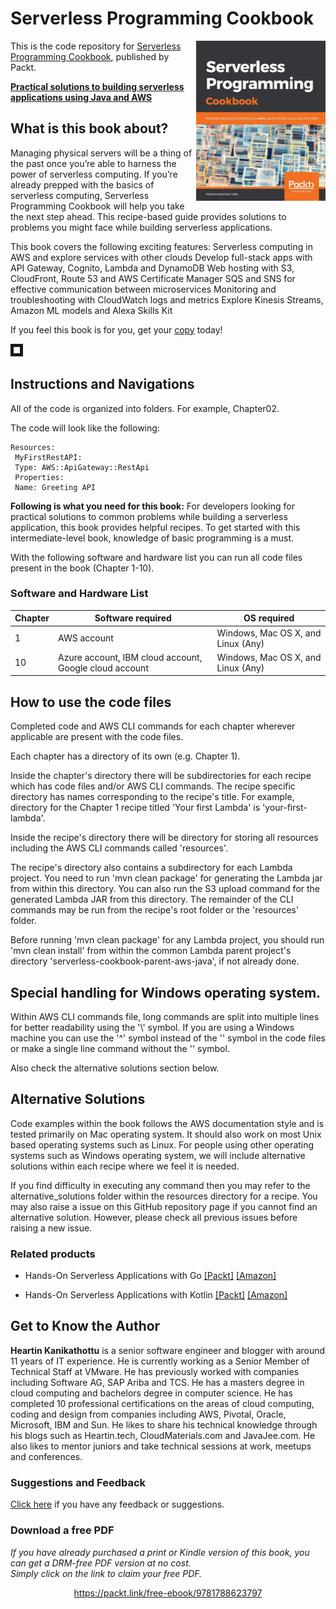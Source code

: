 


# Serverless Programming Cookbook

<a href="https://www.packtpub.com/application-development/serverless-programming-cookbook?utm_source=github&utm_medium=repository&utm_campaign=9781788623797 "><img src="71tJjPcqdAL._SL1360_.jpg" alt="Serverless Programming Cookbook" height="256px" align="right"></a>

This is the code repository for [Serverless Programming Cookbook](https://www.packtpub.com/application-development/serverless-programming-cookbook?utm_source=github&utm_medium=repository&utm_campaign=9781788623797 ), published by Packt.

[**Practical solutions to building serverless applications using Java and AWS**](https://github.com/aws/serverless-java-container)

## What is this book about?
<span class="sugar_field" id="description">Managing physical servers will be a thing of the past once you’re able to harness the power of serverless computing. If you’re already prepped with the basics of serverless computing, Serverless Programming Cookbook will help you take the next step ahead. This recipe-based guide provides solutions to problems you might face while building serverless applications. </span>

This book covers the following exciting features:
Serverless computing in AWS and explore services with other clouds 
Develop full-stack apps with API Gateway, Cognito, Lambda and DynamoDB 
Web hosting with S3, CloudFront, Route 53 and AWS Certificate Manager 
SQS and SNS for effective communication between microservices 
Monitoring and troubleshooting with CloudWatch logs and metrics 
Explore Kinesis Streams, Amazon ML models and Alexa Skills Kit 

If you feel this book is for you, get your [copy](https://www.amazon.com/dp/1788623797) today!

<a href="https://www.packtpub.com/?utm_source=github&utm_medium=banner&utm_campaign=GitHubBanner"><img src="https://raw.githubusercontent.com/PacktPublishing/GitHub/master/GitHub.png" 
alt="https://www.packtpub.com/" border="5" /></a>

## Instructions and Navigations
All of the code is organized into folders. For example, Chapter02.

The code will look like the following:
```
Resources:
 MyFirstRestAPI:
 Type: AWS::ApiGateway::RestApi
 Properties:
 Name: Greeting API
```

**Following is what you need for this book:**
For developers looking for practical solutions to common problems while building a serverless application, this book provides helpful recipes. To get started with this intermediate-level book, knowledge of basic programming is a must.	

With the following software and hardware list you can run all code files present in the book (Chapter 1-10).
### Software and Hardware List
| Chapter | Software required | OS required |
| -------- | ------------------------------------ | ----------------------------------- |
| 1 | AWS account | Windows, Mac OS X, and Linux (Any) |
| 10 | Azure account, IBM cloud account, Google cloud account | Windows, Mac OS X, and Linux (Any) |

## How to use the code files

Completed code and AWS CLI commands for each chapter wherever applicable are present with the code files. 

Each chapter has a directory of its own (e.g. Chapter 1). 

Inside the chapter's directory there will be subdirectories for each recipe which has code files and/or AWS CLI commands. 
The recipe specific directory has names corresponding to the recipe's title. 
For example, directory for the Chapter 1 recipe titled 'Your first Lambda' is 'your-first-lambda'.  

Inside the recipe's directory there will be directory for storing all resources including the AWS CLI commands called 'resources'. 

The recipe's directory also contains a subdirectory for each Lambda project. 
You need to run 'mvn clean package' for generating the Lambda jar from within this directory. 
You can also run the S3 upload command for the generated Lambda JAR from this directory. 
The remainder of the CLI commands may be run from the recipe's root folder or the 'resources' folder.

Before running 'mvn clean package' for any Lambda project, you should run 'mvn clean install' from within the common Lambda parent project's directory 'serverless-cookbook-parent-aws-java', if not already done.

## Special handling for Windows operating system.

Within AWS CLI commands file, long commands are split into multiple lines for better readability using the '\\' symbol. 
If you are using a Windows machine you can use the '^' symbol instead of the  '\' symbol in the code files or make a single line command without the  '\' symbol. 

Also check the alternative solutions section below.

## Alternative Solutions

Code examples within the book follows the AWS documentation style and is tested primarily on Mac operating system. 
It should also work on most Unix based operating systems such as Linux. 
For people using other operating systems such as Windows operating system, we will include alternative solutions within each recipe where we feel it is needed. 

If you find difficulty in executing any command then you may refer to the alternative_solutions folder within the resources directory for a recipe. 
You may also raise a issue on this GitHub repository page if you cannot find an alternative solution. 
However, please check all previous issues before raising a new issue.


### Related products
* Hands-On Serverless Applications with Go [[Packt]](https://www.packtpub.com/application-development/hands-serverless-applications-go?utm_source=github&utm_medium=repository&utm_campaign=9781789134612 ) [[Amazon]](https://www.amazon.com/dp/1789134617)

* Hands-On Serverless Applications with Kotlin [[Packt]](https://www.packtpub.com/application-development/hands-serverless-applications-kotlin?utm_source=github&utm_medium=repository&utm_campaign=) [[Amazon]](https://www.amazon.com/dp/1788993705)


## Get to Know the Author
**Heartin Kanikathottu**
is a senior software engineer and blogger with around 11 years of IT experience. He is currently working as a Senior Member of Technical Staff at VMware. He has previously worked with companies including Software AG, SAP Ariba and TCS. He has a masters degree in cloud computing and bachelors degree in computer science. He has completed 10 professional certifications on the areas of cloud computing, coding and design from companies including AWS, Pivotal, Oracle, Microsoft, IBM and Sun. He likes to share his technical knowledge through his blogs such as Heartin.tech, CloudMaterials.com and JavaJee.com. He also likes to mentor juniors and take technical sessions at work, meetups and conferences.


### Suggestions and Feedback
[Click here](https://docs.google.com/forms/d/e/1FAIpQLSdy7dATC6QmEL81FIUuymZ0Wy9vH1jHkvpY57OiMeKGqib_Ow/viewform) if you have any feedback or suggestions.
### Download a free PDF

 <i>If you have already purchased a print or Kindle version of this book, you can get a DRM-free PDF version at no cost.<br>Simply click on the link to claim your free PDF.</i>
<p align="center"> <a href="https://packt.link/free-ebook/9781788623797">https://packt.link/free-ebook/9781788623797 </a> </p>